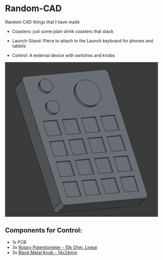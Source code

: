 # Random-CAD
Random CAD things that I have made

- Coasters: just some plain drink coasters that stack
- Launch-Stand: Piece to attach to the Launch keyboard for phones and tablets

- Control: A external device with switches and knobs

![Control](Control/Control-vB.png)

## Components for Control:

- 1x PCB
- 3x [Rotary Potentiometer - 10k Ohm, Linear](https://www.sparkfun.com/products/9939)
- 3x [Black Metal Knob - 14x24mm](https://www.sparkfun.com/products/10002)
